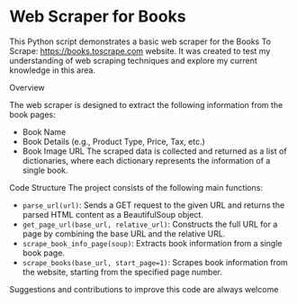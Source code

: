 # Web Scraper for Books

This Python script demonstrates a basic web scraper for the Books To Scrape: https://books.toscrape.com website. It was created to test my understanding of web scraping techniques and explore my current knowledge in this area.

Overview

The web scraper is designed to extract the following information from the book pages:

- Book Name
- Book Details (e.g., Product Type, Price, Tax, etc.)
- Book Image URL
The scraped data is collected and returned as a list of dictionaries, where each dictionary represents the information of a single book.

Code Structure
The project consists of the following main functions:

- `parse_url(url)`: Sends a GET request to the given URL and returns the parsed HTML content as a BeautifulSoup object.
- `get_page_url(base_url, relative_url)`: Constructs the full URL for a page by combining the base URL and the relative URL.
- `scrape_book_info_page(soup)`: Extracts book information from a single book page.
- `scrape_books(base_url, start_page=1)`: Scrapes book information from the website, starting from the specified page number.

Suggestions and contributions to improve this code are always welcome
